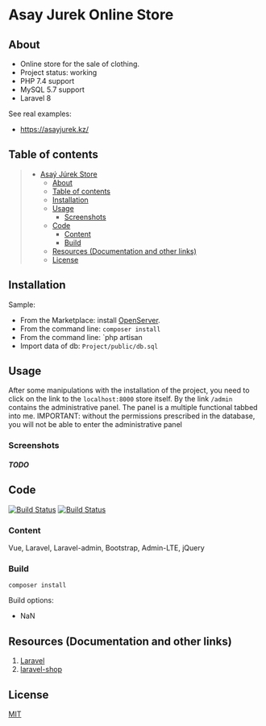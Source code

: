 # Asay Jurek Online Store

## About

* Online store for the sale of clothing.
* Project status: working
* PHP 7.4 support
* MySQL 5.7 support
* Laravel 8

See real examples:

* <https://asayjurek.kz/>

## Table of contents

> * [Asaý Júrek Store](#asay-jurek-online-store)
>   * [About](#about)
>   * [Table of contents](#table-of-contents)
>   * [Installation](#installation)
>   * [Usage](#usage)
>     * [Screenshots](#screenshots)
>   * [Code](#code)
>     * [Content](#content)
>     * [Build](#build)
>   * [Resources (Documentation and other links)](#resources-documentation-and-other-links)
>   * [License](#license)

## Installation

Sample:

* From the Marketplace: install [OpenServer](https://ospanel.io/).
* From the command line: `composer install`
* From the command line: `php artisan 
* Import data of db: `Project/public/db.sql`

## Usage
After some manipulations with the installation of the project, you need to click on the link to the `localhost:8000` store itself.
By the link `/admin` contains the administrative panel. The panel is a multiple functional tabbed into me. IMPORTANT: without the permissions prescribed in the database, you will not be able to enter the administrative panel

### Screenshots
##### TODO


## Code

[![Build Status](https://camo.githubusercontent.com/a9c21aed014621d8a6c93cf7ebea1a106b83ebf5/687474703a2f2f696d672e736869656c64732e696f2f62616467652f6275696c642d70617373696e672d627269676874677265656e2e737667)](https://github.com/ArtyshkoAndrey/WallRidestore_laravel_shop)
[![Build Status](https://camo.githubusercontent.com/890acbdcb87868b382af9a4b1fac507b9659d9bf/68747470733a2f2f696d672e736869656c64732e696f2f62616467652f6c6963656e73652d4d49542d626c75652e737667)](https://github.com/ArtyshkoAndrey/WallRidestore_laravel_shop)

### Content

Vue, Laravel, Laravel-admin, Bootstrap, Admin-LTE, jQuery

### Build

    composer install

Build options:

* NaN

## Resources (Documentation and other links)
1. [Laravel](https://laravel.com/docs/8.0/releases)
2. [laravel-shop](https://github.com/summerblue/laravel-shop/tree/L05_5.7)

## License

[MIT](https://opensource.org/licenses/MIT)
